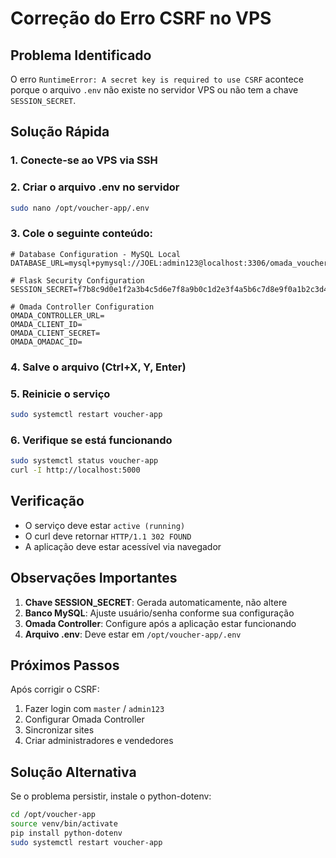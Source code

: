 # Correção do Erro CSRF no VPS

## Problema Identificado
O erro `RuntimeError: A secret key is required to use CSRF` acontece porque o arquivo `.env` não existe no servidor VPS ou não tem a chave `SESSION_SECRET`.

## Solução Rápida

### 1. Conecte-se ao VPS via SSH

### 2. Criar o arquivo .env no servidor
```bash
sudo nano /opt/voucher-app/.env
```

### 3. Cole o seguinte conteúdo:
```env
# Database Configuration - MySQL Local
DATABASE_URL=mysql+pymysql://JOEL:admin123@localhost:3306/omada_voucher_system

# Flask Security Configuration
SESSION_SECRET=f7b8c9d0e1f2a3b4c5d6e7f8a9b0c1d2e3f4a5b6c7d8e9f0a1b2c3d4e5f6a7b8

# Omada Controller Configuration
OMADA_CONTROLLER_URL=
OMADA_CLIENT_ID=
OMADA_CLIENT_SECRET=
OMADA_OMADAC_ID=
```

### 4. Salve o arquivo (Ctrl+X, Y, Enter)

### 5. Reinicie o serviço
```bash
sudo systemctl restart voucher-app
```

### 6. Verifique se está funcionando
```bash
sudo systemctl status voucher-app
curl -I http://localhost:5000
```

## Verificação
- O serviço deve estar `active (running)`
- O curl deve retornar `HTTP/1.1 302 FOUND`
- A aplicação deve estar acessível via navegador

## Observações Importantes
1. **Chave SESSION_SECRET**: Gerada automaticamente, não altere
2. **Banco MySQL**: Ajuste usuário/senha conforme sua configuração
3. **Omada Controller**: Configure após a aplicação estar funcionando
4. **Arquivo .env**: Deve estar em `/opt/voucher-app/.env`

## Próximos Passos
Após corrigir o CSRF:
1. Fazer login com `master` / `admin123`
2. Configurar Omada Controller
3. Sincronizar sites
4. Criar administradores e vendedores

## Solução Alternativa
Se o problema persistir, instale o python-dotenv:
```bash
cd /opt/voucher-app
source venv/bin/activate
pip install python-dotenv
sudo systemctl restart voucher-app
```